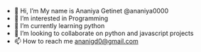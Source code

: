 - 👋 Hi, I’m My name is Ananiya Getinet @ananiya0000
- 👀 I’m interested in Programming
- 🌱 I’m currently learning python
- 💞️ I’m looking to collaborate on python and javascript projects
- 📫 How to reach me ananigd0@gmail.com

<!---
ananiya0000/ananiya0000 is a ✨ special ✨ repository because its `README.md` (this file) appears on your GitHub profile.
You can click the Preview link to take a look at your changes.
--->
